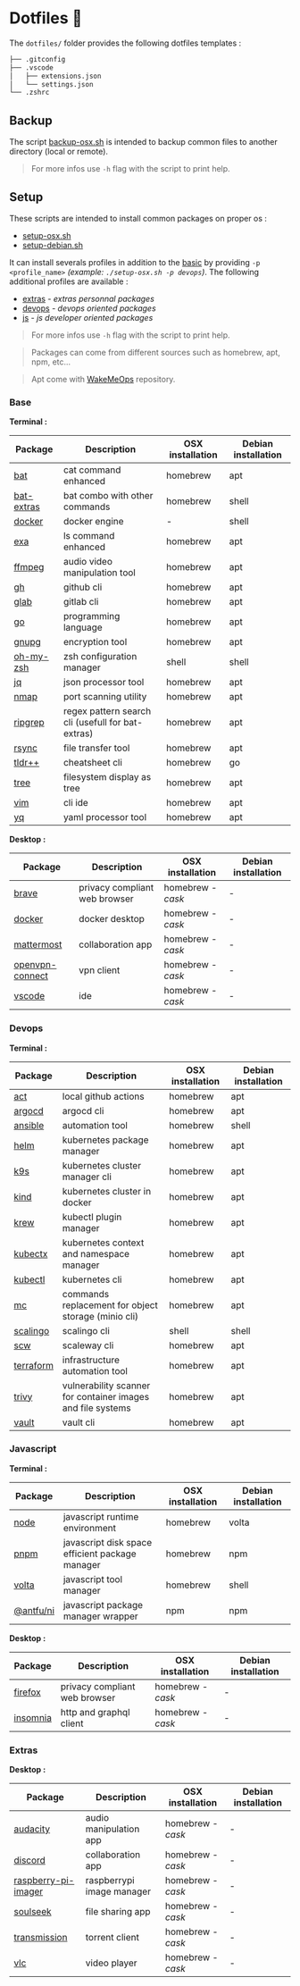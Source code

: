 # Dotfiles :wrench:

The `dotfiles/` folder provides the following dotfiles templates :

```txt
├── .gitconfig
├── .vscode
│   ├── extensions.json
│   └── settings.json
└── .zshrc
```

## Backup

The script [backup-osx.sh](./backup/backup-osx.sh) is intended to backup common files to another directory (local or remote). 

> For more infos use `-h` flag with the script to print help.

## Setup

These scripts are intended to install common packages on proper os :
- [setup-osx.sh](./setup/setup-osx.sh)
- [setup-debian.sh](./setup/setup-debian.sh)

It can install severals profiles in addition to the [basic](#base) by providing `-p <profile_name>` *(example: `./setup-osx.sh -p devops`)*. The following additional profiles are available :
- [extras](#extras) *- extras personnal packages*
- [devops](#devops) *- devops oriented packages*
- [js](#javascript) *- js developer oriented packages*

> For more infos use `-h` flag with the script to print help.

> Packages can come from different sources such as homebrew, apt, npm, etc...

> Apt come with [WakeMeOps](https://docs.wakemeops.com/) repository.

### Base

__Terminal :__

| Package                                           | Description                                       | OSX installation | Debian installation |
| ------------------------------------------------- | ------------------------------------------------- | ---------------- | ------------------- |
| [bat](https://github.com/sharkdp/bat)             | cat command enhanced                              | homebrew         | apt                 |
| [bat-extras](https://github.com/eth-p/bat-extras) | bat combo with other commands                     | homebrew         | shell               |
| [docker](https://www.docker.com/)                 | docker engine                                     | -                | shell               |
| [exa](https://the.exa.website)                    | ls command enhanced                               | homebrew         | apt                 |
| [ffmpeg](https://ffmpeg.org/)                     | audio video manipulation tool                     | homebrew         | apt                 |
| [gh](https://cli.github.com/)                     | github cli                                        | homebrew         | apt                 |
| [glab](https://gitlab.com/gitlab-org/cli)         | gitlab cli                                        | homebrew         | apt                 |
| [go](https://go.dev/)                             | programming language                              | homebrew         | apt                 |
| [gnupg](https://gnupg.org/)                       | encryption tool                                   | homebrew         | apt                 |
| [oh-my-zsh](https://github.com/ohmyzsh/ohmyzsh/)  | zsh configuration manager                         | shell            | shell               |
| [jq](https://stedolan.github.io/jq/)              | json processor tool                               | homebrew         | apt                 |
| [nmap](https://nmap.org/)                         | port scanning utility                             | homebrew         | apt                 |
| [ripgrep](https://github.com/BurntSushi/ripgrep)  | regex pattern search cli (usefull for bat-extras) | homebrew         | apt                 |
| [rsync](https://rsync.samba.org/)                 | file transfer tool                                | homebrew         | apt                 |
| [tldr++](https://github.com/isacikgoz/tldr)       | cheatsheet cli                                    | homebrew         | go                  |
| [tree](https://mama.indstate.edu/users/ice/tree/) | filesystem display as tree                        | homebrew         | apt                 |
| [vim](https://www.vim.org/)                       | cli ide                                           | homebrew         | apt                 |
| [yq](https://github.com/mikefarah/yq)             | yaml processor tool                               | homebrew         | apt                 |

__Desktop :__

| Package                                                               | Description                   | OSX installation  | Debian installation |
| --------------------------------------------------------------------- | ----------------------------- | ----------------- | ------------------- |
| [brave](https://brave.com/fr/)                                        | privacy compliant web browser | homebrew *- cask* | -                   |
| [docker](https://www.docker.com/products/docker-desktop/)             | docker desktop                | homebrew *- cask* | -                   |
| [mattermost](https://mattermost.com/)                                 | collaboration app             | homebrew *- cask* | -                   |
| [openvpn-connect](https://openvpn.net/client-connect-vpn-for-mac-os/) | vpn client                    | homebrew *- cask* | -                   |
| [vscode](https://code.visualstudio.com/)                              | ide                           | homebrew *- cask* | -                   |

### Devops

__Terminal :__

| Package                                                          | Description                                                 | OSX installation | Debian installation |
| ---------------------------------------------------------------- | ----------------------------------------------------------- | ---------------- | ------------------- |
| [act](https://github.com/nektos/act)                             | local github actions                                        | homebrew         | apt                 |
| [argocd](https://argoproj.github.io/cd)                          | argocd cli                                                  | homebrew         | apt                 |
| [ansible](https://docs.ansible.com/)                             | automation tool                                             | homebrew         | shell               |
| [helm](https://helm.sh/)                                         | kubernetes package manager                                  | homebrew         | apt                 |
| [k9s](https://k9scli.io/)                                        | kubernetes cluster manager cli                              | homebrew         | apt                 |
| [kind](https://kind.sigs.k8s.io/)                                | kubernetes cluster in docker                                | homebrew         | apt                 |
| [krew](https://sigs.k8s.io/krew/)                                | kubectl plugin manager                                      | homebrew         | apt                 |
| [kubectx](https://github.com/ahmetb/kubectx)                     | kubernetes context and namespace manager                    | homebrew         | apt                 |
| [kubectl](https://kubernetes.io/docs/reference/kubectl/kubectl/) | kubernetes cli                                              | homebrew         | apt                 |
| [mc](https://github.com/minio/mc)                                | commands replacement for object storage (minio cli)         | homebrew         | apt                 |
| [scalingo](https://doc.scalingo.com/)                            | scalingo cli                                                | shell            | shell               |
| [scw](https://github.com/scaleway/scaleway-cli)                  | scaleway cli                                                | homebrew         | apt                 |
| [terraform](https://www.terraform.io/)                           | infrastructure automation tool                              | homebrew         | apt                 |
| [trivy](https://aquasecurity.github.io/trivy/)                   | vulnerability scanner for container images and file systems | homebrew         | apt                 |
| [vault](https://vaultproject.io/)                                | vault cli                                                   | homebrew         | apt                 |

### Javascript

__Terminal :__

| Package                                  | Description                                     | OSX installation | Debian installation |
| ---------------------------------------- | ----------------------------------------------- | ---------------- | ------------------- |
| [node](https://nodejs.org/)              | javascript runtime environment                  | homebrew         | volta               |
| [pnpm](https://pnpm.io/fr/)              | javascript disk space efficient package manager | homebrew         | npm                 |
| [volta](https://volta.sh/)               | javascript tool manager                         | homebrew         | shell               |
| [@antfu/ni](https://github.com/antfu/ni) | javascript package manager wrapper              | npm              | npm                 |

__Desktop :__

| Package                                     | Description                   | OSX installation  | Debian installation |
| ------------------------------------------- | ----------------------------- | ----------------- | ------------------- |
| [firefox](https://www.mozilla.org/firefox/) | privacy compliant web browser | homebrew *- cask* | -                   |
| [insomnia](https://insomnia.rest/)          | http and graphql client       | homebrew *- cask* | -                   |

### Extras

__Desktop :__

| Package                                                       | Description               | OSX installation  | Debian installation |
| ------------------------------------------------------------- | ------------------------- | ----------------- | ------------------- |
| [audacity](https://www.audacityteam.org/)                     | audio manipulation app    | homebrew *- cask* | -                   |
| [discord](https://discord.com/)                               | collaboration app         | homebrew *- cask* | -                   |
| [raspberry-pi-imager](https://www.raspberrypi.org/downloads/) | raspberrypi image manager | homebrew *- cask* | -                   |
| [soulseek](https://slsknet.org/)                              | file sharing app          | homebrew *- cask* | -                   |
| [transmission](https://transmissionbt.com/)                   | torrent client            | homebrew *- cask* | -                   |
| [vlc](https://videolan.org/)                                  | video player              | homebrew *- cask* | -                   |
